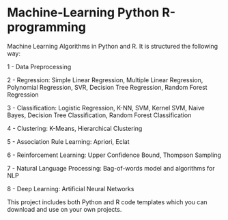 # Machine-Learning   Python   R-programming 
Machine Learning Algorithms in Python and R.
It is structured the following way:

1 - Data Preprocessing

2 - Regression: Simple Linear Regression, Multiple Linear Regression, Polynomial Regression, SVR, Decision Tree Regression, Random Forest Regression

3 - Classification: Logistic Regression, K-NN, SVM, Kernel SVM, Naive Bayes, Decision Tree Classification, Random Forest Classification

4 - Clustering: K-Means, Hierarchical Clustering

5 - Association Rule Learning: Apriori, Eclat

6 - Reinforcement Learning: Upper Confidence Bound, Thompson Sampling

7 - Natural Language Processing: Bag-of-words model and algorithms for NLP

8 - Deep Learning: Artificial Neural Networks

This project includes both Python and R code templates which you can download and use on your own projects.
